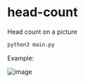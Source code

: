 # head-count

Head count on a picture

```bash
python3 main.py
```

Example:

![image](https://github.com/ftuyama/head-count/assets/11530478/47044686-fced-494c-9e96-1599c8bfbb2f)
